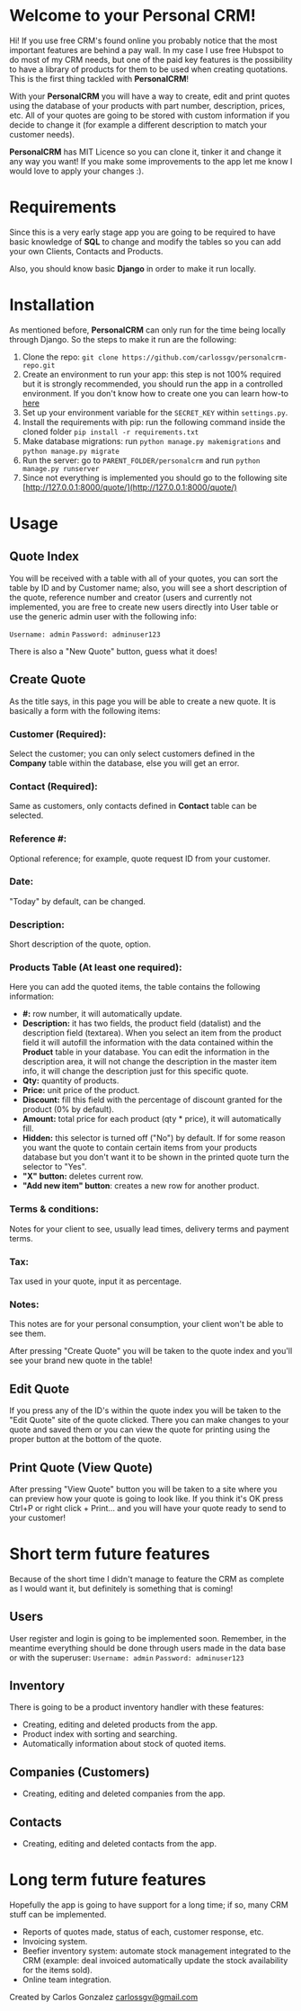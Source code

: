 # Welcome to your Personal CRM!

Hi! If you use free CRM's found online you probably notice that the most important features are behind a pay wall. In my case I use free Hubspot to do most of my CRM needs, but one of the paid key features is the possibility to have a library of products for them to be used when creating quotations. This is the first thing tackled with **PersonalCRM**!

With your **PersonalCRM** you will have a way to create, edit and print quotes using the database of your products with part number, description, prices, etc. All of your quotes are going to be stored with custom information if you decide to change it (for example a different description to match your customer needs).

**PersonalCRM** has MIT Licence so you can clone it, tinker it and change it any way you want! If you make some improvements to the app let me know I would love to apply your changes :).

# Requirements

Since this is a very early stage app you are going to be required to have basic knowledge of **SQL** to change and modify the tables so you can add your own Clients, Contacts and Products.

Also, you should know basic **Django** in order to make it run locally.

# Installation

As mentioned before, **PersonalCRM** can only run for the time being locally through Django. So the steps to make it run are the following:

 1. Clone the repo: `git clone https://github.com/carlossgv/personalcrm-repo.git`
 2. Create an environment to run your app: this step is not 100% required but it is strongly recommended, you should run the app in a controlled environment. If you don't know how to create one you can learn how-to [here](https://uoa-eresearch.github.io/eresearch-cookbook/recipe/2014/11/26/python-virtual-env/)
 3. Set up your environment variable for the `SECRET_KEY` within `settings.py`.
 4. Install the requirements with pip: run the following command inside the cloned folder `pip install -r requirements.txt`
 5. Make database migrations: run `python manage.py makemigrations` and `python manage.py migrate`
 6. Run the server: go to `PARENT_FOLDER/personalcrm` and run `python manage.py runserver`
 7. Since not everything is implemented you should go to the following site [http://127.0.0.1:8000/quote/](http://127.0.0.1:8000/quote/)


# Usage

## Quote Index
You will be received with a table with all of your quotes, you can sort the table by ID and by Customer name; also, you will see a short description of the quote, reference number and creator (users and currently not implemented, you are free to create new users directly into User table or use the generic admin user with the following info:

`Username: admin`
`Password: adminuser123`

There is also a "New Quote" button, guess what it does!

##  Create Quote
As the title says, in this page you will be able to create a new quote. It is basically a form with the following items:


 ### Customer (Required): 
Select the customer; you can only select customers defined in the **Company** table within the database, else you will get an error.

### Contact (Required):
Same as customers, only contacts defined in **Contact** table can be selected. 

### Reference #:
Optional reference; for example, quote request ID from your customer.

### Date:
"Today" by default, can be changed.

### Description:
Short description of the quote, option.

### Products Table (At least one required):
Here you can add the quoted items, the table contains the following information:

 - **#:** row number, it will automatically update.
 - **Description:** it has two fields, the product field (datalist) and the description field (textarea). When you select an item from the product field it will autofill the information with the data contained within the **Product** table in your database. You can edit the information in the description area, it will not change the description in the master item info, it will change the description just for this specific quote.
 - **Qty:** quantity of products.
 - **Price:** unit price of the product.
 - **Discount:** fill this field with the percentage of discount granted for the product (0% by default).
 - **Amount:** total price for each product (qty * price), it will automatically fill.
 - **Hidden:** this selector is turned off ("No") by default. If for some reason you want the quote to contain certain items from your products database but you don't want it to be shown in the printed quote turn the selector to "Yes".
 - **"X" button:** deletes current row.
 - **"Add new item" button**: creates a new row for another product.


### Terms & conditions: 

Notes for your client to see, usually lead times, delivery terms and payment terms.

### Tax:
Tax used in your quote, input it as percentage.

### Notes:
This notes are for your personal consumption, your client won't be able to see them.

After pressing "Create Quote" you will be taken to the quote index and you'll see your brand new quote in the table!

## Edit Quote
If you press any of the ID's within the quote index you will be taken to the "Edit Quote" site of the quote clicked. There you can make changes to your quote and saved them or you can view the quote for printing using the proper button at the bottom of the quote.

## Print Quote (View Quote)
After pressing "View Quote" button you will be taken to a site where you can preview how your quote is going to look like. If you think it's OK press Ctrl+P or right click + Print... and you will have your quote ready to send to your customer!


# Short term future features

Because of the short time I didn't manage to feature the CRM as complete as I would want it, but definitely is something that is coming!

## Users
User register and login is going to be implemented soon. Remember, in the meantime everything should be done through users made in the data base or with the superuser:
`Username: admin`
`Password: adminuser123`

## Inventory

There is going to be a product inventory handler with these features:

 - Creating, editing and deleted products from the app.
 - Product index with sorting and searching.
 - Automatically information about stock of quoted items.

## Companies (Customers)

 - Creating, editing and deleted companies from the app.

## Contacts

 - Creating, editing and deleted contacts from the app.

# Long term future features
Hopefully the app is going to have support for a long time; if so, many CRM stuff can be implemented.

 - Reports of quotes made, status of each, customer response, etc.
 - Invoicing system.
 - Beefier inventory system: automate stock management integrated to the CRM (example: deal invoiced automatically update the stock availability for the items sold).
 - Online team integration.

Created by Carlos Gonzalez carlossgv@gmail.com
